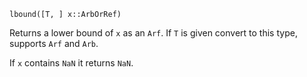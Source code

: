 ```
lbound([T, ] x::ArbOrRef)
```

Returns a lower bound of `x` as an `Arf`. If `T` is given convert to this type, supports `Arf` and `Arb`.

If `x` contains `NaN` it returns `NaN`.
